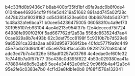 b4c33ffd0b9436c7
b8ab400bf35fd1bf
d9fa9adc9b8f0de4
0104bee469264df9
f44e5d4219a51662
891add745a02f28c
4478b22af8028182
cd54365f523ea604
0bb68784b5d370f1
1c48a32a1e6bca71
b0cee54236475005
060583f0c4a9e173
301955107eb93104
4ae4d213c954f37b
f2e4decccd75f724
64988fe990f02f0f
5ad667762df2a53a
556dc863524d7ae4
0cae829a9b7e493b
62c3def75cc8198f
5c9310b7b7d529e9
9a85281ca32da2aa
a093d9597369f2be
40fdc577f9a9d449
45e7bda23d9b108f
d5ce978b81aca53b
082817370a80abaf
adc3ed7b7c4d326e
5f8adf0257a03766
4c4edae0ef60fe32
7c7446b7a0f57b77
35c436c0d395f822
4b53c029380ea41a
4788944d8d5e2ab6
5ee4e34452e0dfc2
9c96f6b4a4f2a3c4
95e2fe6c0383e7b0
4cf1d3e8fdb1e0b8
0f88f1576a132041
